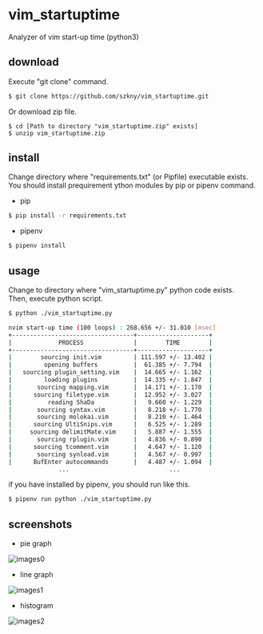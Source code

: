 # vim_startuptime
Analyzer of vim start-up time (python3)  

## download
Execute "git clone" command.  
```bash
$ git clone https://github.com/szkny/vim_startuptime.git
```
Or download zip file.  
```bash:bash
$ cd [Path to directory "vim_startuptime.zip" exists]
$ unzip vim_startuptime.zip
```

## install

Change directory where "requirements.txt" (or Pipfile) executable exists.  
You should install prequirement ython modules by pip or pipenv command.  

- pip

```bash
$ pip install -r requirements.txt
```

- pipenv

```bash
$ pipenv install
```

## usage
Change to directory where "vim_startuptime.py" python code exists.  
Then, execute python script.  
```bash
$ python ./vim_startuptime.py

nvim start-up time (100 loops) : 268.656 +/- 31.010 [msec]
+----------------------------------+--------------------+
|             PROCESS              |        TIME        |
+----------------------------------+--------------------+
|        sourcing init.vim         | 111.597 +/- 13.402 |
|         opening buffers          |  61.385 +/- 7.794  |
|   sourcing plugin_setting.vim    |  14.665 +/- 1.162  |
|         loading plugins          |  14.335 +/- 1.847  |
|       sourcing mapping.vim       |  14.171 +/- 1.170  |
|      sourcing filetype.vim       |  12.952 +/- 3.027  |
|          reading ShaDa           |   9.660 +/- 1.229  |
|       sourcing syntax.vim        |   8.218 +/- 1.770  |
|       sourcing molokai.vim       |   8.210 +/- 1.464  |
|      sourcing UltiSnips.vim      |   6.525 +/- 1.289  |
|     sourcing delimitMate.vim     |   5.887 +/- 1.555  |
|       sourcing rplugin.vim       |   4.836 +/- 0.890  |
|      sourcing tcomment.vim       |   4.647 +/- 1.120  |
|       sourcing synload.vim       |   4.567 +/- 0.997  |
|      BufEnter autocommands       |   4.487 +/- 1.094  |
              ...                            ...
```

if you have installed by pipenv, you should run like this.  
```bash
$ pipenv run python ./vim_startuptime.py
```

## screenshots

- pie graph

![images0](https://github.com/szkny/vim_startuptime/wiki/images/vim_start-up_time_0.png)

- line graph

![images1](https://github.com/szkny/vim_startuptime/wiki/images/vim_start-up_time_1.png)

- histogram

![images2](https://github.com/szkny/vim_startuptime/wiki/images/vim_start-up_time_2.png)
